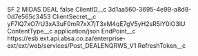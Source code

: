 <?xml version="1.0" encoding="UTF-8"?>
<CustomMetadata xmlns="http://soap.sforce.com/2006/04/metadata" xmlns:xsi="http://www.w3.org/2001/XMLSchema-instance" xmlns:xsd="http://www.w3.org/2001/XMLSchema">
    <label>SF 2 MIDAS DEAL</label>
    <protected>false</protected>
    <values>
        <field>ClientID__c</field>
        <value xsi:type="xsd:string">3d1aa560-3695-4e99-a8d8-0d7e565c3453</value>
    </values>
    <values>
        <field>ClientSecret__c</field>
        <value xsi:type="xsd:string">yF7lQ7xO7rU3xA3uF0mR7xX7jT3xM4qE7gV5yH2sR5iY0iO3lU</value>
    </values>
    <values>
        <field>ContentType__c</field>
        <value xsi:type="xsd:string">application/json</value>
    </values>
    <values>
        <field>EndPoint__c</field>
        <value xsi:type="xsd:string">https://esb.ext.api.absa.co.za/enterprise-ext/ext/web/services/Post_DEALENQRWS_V1</value>
    </values>
    <values>
        <field>RefreshToken__c</field>
        <value xsi:nil="true"/>
    </values>
</CustomMetadata>
